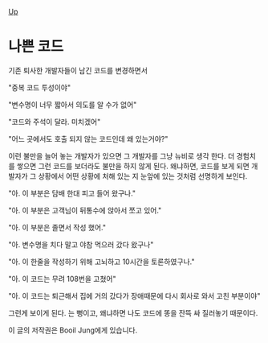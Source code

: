 [Up](index.md)

# 나쁜 코드

기존 퇴사한 개발자들이 남긴 코드를 변경하면서 

"중복 코드 투성이야"

"변수명이 너무 짧아서 의도를 알 수가 없어"

"코드와 주석이 달라. 미치겠어"

"어느 곳에서도 호출 되지 않는 코드인데 왜 있는거야?"

이런 불만을 늘어 놓는 개발자가 있으면 그 개발자를 그냥 뉴비로 생각 한다. 더 경험치를 쌓으면 그런 코드를 보더라도 불만을 하지 않게 된다. 왜냐하면, 코드를 보게 되면 개발자가 그 상황에서 어떤 상황에 처해 있는 지 눈앞에 있는 것처럼 선명하게 보인다.

"아. 이 부분은 담배 한대 피고 들어 왔구나."

"아. 이 부분은 고객님이 뒤통수에 앉아서 쪼고 있어."

"아. 이 부분은 졸면서 작성 했어."

"아. 변수명을 치다 말고 야참 먹으러 갔다 왔구나"

"아. 이 한줄을 작성하기 위해 고뇌하고 10시간을 토론하였구나."

"아. 이 코드는 무려 108번을 고쳤어"

"아. 이 코드는 퇴근해서 집에 거의 갔다가 장애때문에 다시 회사로 와서 고친 부분이야"

그런게 보이게 된다. 는 뻥이고, 왜냐하면 나도 코드에 똥을 잔뜩 싸 질러놓기 때문이다.

이 글의 저작권은 Booil Jung에게 있습니다.

